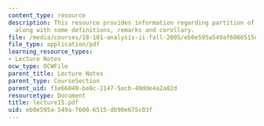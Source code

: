 ```yaml
---
content_type: resource
description: This resource provides information regarding partition of unity theorem
  along with some definitions, remarks and corollary.
file: /media/courses/18-101-analysis-ii-fall-2005/eb0e595a549af6086515db90e675c03f_lecture15.pdf
file_type: application/pdf
learning_resource_types:
- Lecture Notes
ocw_type: OCWFile
parent_title: Lecture Notes
parent_type: CourseSection
parent_uid: f1e66049-be8c-2147-5acb-40dde4a2a82d
resourcetype: Document
title: lecture15.pdf
uid: eb0e595a-549a-f608-6515-db90e675c03f
---
```

